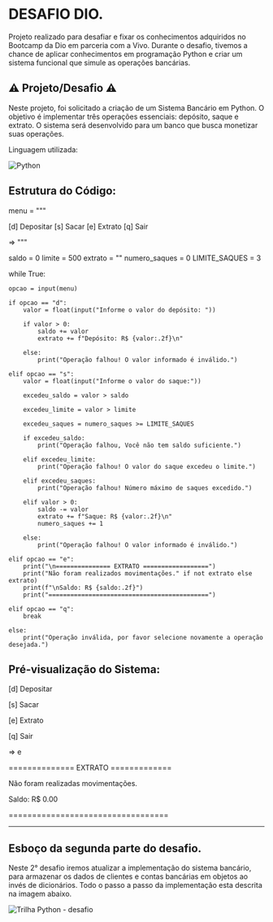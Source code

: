 

# DESAFIO DIO.

Projeto realizado para desafiar e fixar os conhecimentos adquiridos no Bootcamp da Dio em parceria com a Vivo.
Durante o desafio, tivemos a chance de aplicar conhecimentos em programação Python e criar um sistema funcional que simule as operações bancárias.

## ⚠️ Projeto/Desafio ⚠️

Neste projeto, foi solicitado a criação de um Sistema Bancário em Python. O objetivo é implementar três operações essenciais: depósito, saque e extrato. O sistema será desenvolvido para um banco que busca monetizar suas operações. 

Linguagem utilizada:

![Python](https://img.shields.io/badge/Python-3776AB?style=for-the-badge&logo=python&logoColor=white)

## Estrutura do Código:

menu = """

[d] Depositar
[s] Sacar
[e] Extrato
[q] Sair

=> """

saldo = 0
limite = 500
extrato = ""
numero_saques = 0
LIMITE_SAQUES = 3

while True:

    opcao = input(menu)

    if opcao == "d":
        valor = float(input("Informe o valor do depósito: "))

        if valor > 0:
            saldo += valor
            extrato += f"Depósito: R$ {valor:.2f}\n"

        else:
            print("Operação falhou! O valor informado é inválido.")

    elif opcao == "s":
        valor = float(input("Informe o valor do saque:"))
    
        excedeu_saldo = valor > saldo
    
        excedeu_limite = valor > limite
    
        excedeu_saques = numero_saques >= LIMITE_SAQUES
    
        if excedeu_saldo:
            print("Operação falhou, Você não tem saldo suficiente.")

        elif excedeu_limite:
            print("Operação falhou! O valor do saque excedeu o limite.")

        elif excedeu_saques:
            print("Operação falhou! Número máximo de saques excedido.")

        elif valor > 0:
            saldo -= valor
            extrato += f"Saque: R$ {valor:.2f}\n"
            numero_saques += 1

        else:
            print("Operação falhou! O valor informado é inválido.")

    elif opcao == "e":
        print("\n=============== EXTRATO ==================")
        print("Não foram realizados movimentações." if not extrato else extrato)
        print(f"\nSaldo: R$ {saldo:.2f}")
        print("============================================")

    elif opcao == "q":
        break

    else:
        print("Operação inválida, por favor selecione novamente a operação desejada.")


## Pré-visualização do Sistema:

[d] Depositar

[s] Sacar

[e] Extrato

[q] Sair

=> e  

============== EXTRATO =============


Não foram realizadas movimentações.

Saldo: R$ 0.00

==================================


---------------------------------------------------------------------------------------------------------------------------------------------------------

## Esboço da segunda parte do desafio.

Neste 2° desafio iremos atualizar a implementação do sistema bancário, para armazenar os dados de clientes e contas bancárias em objetos ao invés de dicionários.
Todo o passo a passo da implementação esta descrita na imagem abaixo.


![Trilha Python - desafio](https://github.com/Sidnei247/Desafio-sistema-bancario-Python/assets/166535833/9dbdd1ba-5b9a-43b9-b0dc-9a3fd0a1000b)
